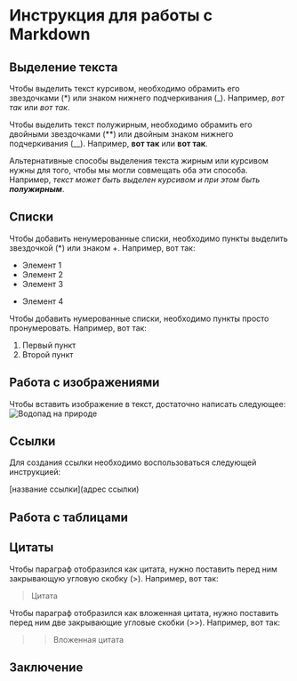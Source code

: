# Инструкция для работы с Markdown

## Выделение текста

Чтобы выделить текст курсивом, необходимо обрамить его звездочками (*) или знаком нижнего подчеркивания (_). Например, *вот так* или _вот так_.

Чтобы выделить текст полужирным, необходимо обрамить его двойными звездочками (**) или двойным знаком нижнего подчеркивания (__). Например, **вот так** или __вот так__.

Альтернативные способы выделения текста жирным или курсивом нужны для того, чтобы мы могли совмещать оба эти способа. Например, _текст может быть выделен курсивом и при этом быть **полужирным**_.

## Списки

Чтобы добавить ненумерованные списки, необходимо пункты выделить звездочкой (*) или знаком +. Например, вот так:
* Элемент 1
* Элемент 2
* Элемент 3
+ Элемент 4

Чтобы добавить нумерованные списки, необходимо пункты просто пронумеровать. Например, вот так:
1. Первый пункт
2. Второй пункт

## Работа с изображениями

Чтобы вставить изображение в текст, достаточно написать следующее:
![Водопад на природе](waterfall.jpg)

## Ссылки

Для создания ссылки необходимо воспользоваться следующей инструкцией:

[название ссылки](адрес ссылки)

## Работа с таблицами

## Цитаты

Чтобы параграф отобразился как цитата, нужно поставить перед ним закрывающую угловую скобку (>). Например, вот так:
> Цитата

Чтобы параграф отобразился как вложенная цитата, нужно поставить перед ним две закрывающие угловые скобки (>>). Например, вот так:
>> Вложенная цитата

## Заключение